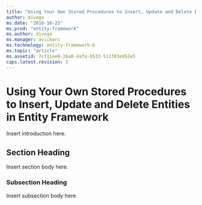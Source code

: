 ```yaml
---
title: "Using Your Own Stored Procedures to Insert, Update and Delete Entities in Entity Framework | Microsoft Docs"
author: divega
ms.date: "2016-10-23"
ms.prod: "entity-framework"
ms.author: divega
ms.manager: avickers
ms.technology: entity-framework-6
ms.topic: "article"
ms.assetid: 7cf11ee9-26a0-4afa-b533-511f83e952e5
caps.latest.revision: 2
---
```

# Using Your Own Stored Procedures to Insert, Update and Delete Entities in Entity Framework
Insert introduction here.  

## Section Heading  
 Insert section body here.  

### Subsection Heading  
 Insert subsection body here.
